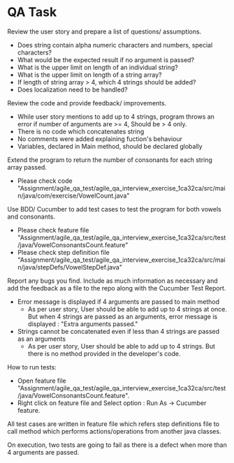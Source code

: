# QA Task

Review the user story and prepare a list of questions/ assumptions.
- Does string contain alpha numeric characters and numbers, special characters?
- What would be the expected result if no argument is passed?
- What is the upper limit on length of an individual string?
- What is the upper limit on length of a string array?
- If length of string array > 4, which 4 strings should be added?
- Does localization need to be handled?

Review the code and provide feedback/ improvements. 
- While user story mentions to add up to 4 strings, program throws an error if number of arguments are >= 4, Should be > 4 only.
- There is no code which concatenates string
- No comments were added explaining fuction's behaviour
- Variables, declared in Main method, should be declared globally

Extend the program to return the number of consonants for each string array passed.
-   Please check code "Assignment/agile_qa_test/agile_qa_interview_exercise_1ca32ca/src/main/java/com/exercise/VowelCount.java"

Use BDD/ Cucumber to add test cases to test the program for both vowels and consonants.
-   Please check feature file "Assignment/agile_qa_test/agile_qa_interview_exercise_1ca32ca/src/test/java/VowelConsonantsCount.feature"
-   Please check step definition file "Assignment/agile_qa_test/agile_qa_interview_exercise_1ca32ca/src/main/java/stepDefs/VowelStepDef.java"

Report any bugs you find. Include as much information as necessary and add the feedback as a file to the repo along with the Cucumber Test Report.
-  Error message is displayed if 4 arguments are passed to main method
    -   As per user story, User should be able to add up to 4 strings at once. But when 4 strings are passed as an arguments, error message is displayed : "Extra arguments passed."
-   Strings cannot be concatenated even if less than 4 strings are passed as an arguments
    -   As per user story, User should be able to add up to 4 strings. But there is no method provided in the developer's code.

How to run tests:
-   Open feature file "Assignment/agile_qa_test/agile_qa_interview_exercise_1ca32ca/src/test/java/VowelConsonantsCount.feature".
-   Right click on feature file and Select option : Run As -> Cucumber feature.

All test cases are written in feature file which refers step definitions file to call method which performs actions/operations from another java classes.

On execution, two tests are going to fail as there is a defect when more than 4 arguments are passed.
